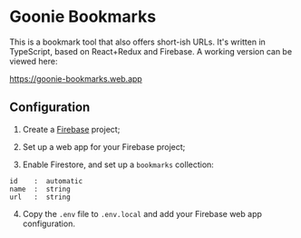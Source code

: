 # Goonie Bookmarks

This is a bookmark tool that also offers short-ish URLs. It's written in TypeScript, based on React+Redux and Firebase. A working version can be viewed here:

<https://goonie-bookmarks.web.app>

## Configuration

1. Create a [Firebase](https://firebase.google.com) project;

2. Set up a web app for your Firebase project;

3. Enable Firestore, and set up a `bookmarks` collection:

```
id    :  automatic
name  :  string
url   :  string
```

4. Copy the `.env` file to `.env.local` and add your Firebase web app configuration.
